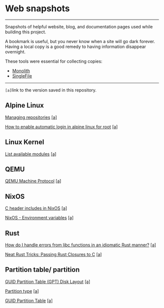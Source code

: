 # Web snapshots

----

Snapshots of helpful website, blog, and documentation pages used while building
this project.

A bookmark is useful, but you never know when a site will go dark forever.
Having a local copy is a good remedy to having information disappear overnight.

These tools were essential for collecting copies:

- [Monolith](https://github.com/Y2Z/monolith)
- [SingleFile](https://addons.mozilla.org/en-US/firefox/addon/single-file/)

----

`[a]`link to the version saved in this repository.

## Alpine Linux

[Managing repositories][1] [[a]][2]

[How to enable automatic login in alpine linux for root][3] [[a]][4]

## Linux Kernel

[List available modules][5] [[a]][6]

## QEMU

[QEMU Machine Protocol][7] [[a]][8]

## NixOS

[C header includes in NixOS][9] [[a]][10]

[NixOS - Environment variables][11] [[a]][12]

## Rust

[How do I handle errors from libc functions in an idiomatic Rust manner?][15] [[a]][16]

[Neat Rust Tricks: Passing Rust Closures to C][21] [[a]][22]

## Partition table/ partition

[GUID Partition Table (GPT) Disk Layout][13] [[a]][14]

[Partition type][17] [[a]][18]

[GUID Partition Table][19] [[a]][20]

[1]: https://wiki.alpinelinux.org/wiki/Repositories#Managing_repositories
[2]: alpine-linux/managing-repositories.html
[3]: https://unix.stackexchange.com/questions/751105/how-to-enable-automatic-login-in-alpine-linux-for-root
[4]: alpine-linux/automatic-login-in-alpine-linux-for-root.html
[5]: https://wiki.gentoo.org/wiki/Kernel_Modules#List_available_modules
[6]: linux-kernel/kernel-modules.html
[7]: https://wiki.qemu.org/Documentation/QMP#By_hand
[8]: qemu/qemu-machine-protocol.html
[9]: https://discourse.nixos.org/t/c-header-includes-in-nixos/17410
[10]: nixos/c-header-includes.html
[11]: https://nixos.wiki/wiki/Environment_variables
[12]: nixos/environment-variables.html
[13]: https://uefi.org/specs/UEFI/2.10/05_GUID_Partition_Table_Format.html
[14]: web-snapshots/standards/GPT-MBR-partition-table-format.html
[15]: https://stackoverflow.com/questions/42772307/how-do-i-handle-errors-from-libc-functions-in-an-idiomatic-rust-manner
[16]: rust/handle_libc_error_in_idiomatic_rust.html
[17]: https://en.wikipedia.org/wiki/Partition_type
[18]: misc/partition-type.html
[19]: https://en.wikipedia.org/w/index.php?title=GUID_Partition_Table&oldid=1214116294#Partition_type_GUIDs
[20]: misc/guid-partition-table.html
[21]: http://blog.sagetheprogrammer.com/neat-rust-tricks-passing-rust-closures-to-c
[22]: web-snapshots/rust/passing-rust-closures-to-c.html
